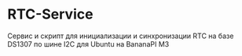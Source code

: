 # RTC-Service
Сервис и скрипт для инициализации и синхронизации RTC на базе DS1307 по шине I2C для Ubuntu на BananaPI M3 
